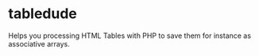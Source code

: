 # tabledude
Helps you processing HTML Tables with PHP to save them for instance as associative arrays.
